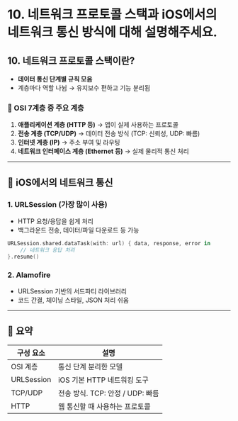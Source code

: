 #  10. 네트워크 프로토콜 스택과 iOS에서의 네트워크 통신 방식에 대해 설명해주세요.

## 10. **네트워크 프로토콜 스택이란?**

* **데이터 통신 단계별 규칙 모음**
* 계층마다 역할 나뉨 → 유지보수 편하고 기능 분리됨

### 📶 OSI 7계층 중 주요 계층

1. **애플리케이션 계층 (HTTP 등)**
   → 앱이 실제 사용하는 프로토콜
2. **전송 계층 (TCP/UDP)**
   → 데이터 전송 방식 (TCP: 신뢰성, UDP: 빠름)
3. **인터넷 계층 (IP)**
   → 주소 부여 및 라우팅
4. **네트워크 인터페이스 계층 (Ethernet 등)**
   → 실제 물리적 통신 처리

---

## 📱 iOS에서의 네트워크 통신

### 1. **URLSession (가장 많이 사용)**

* HTTP 요청/응답을 쉽게 처리
* 백그라운드 전송, 데이터/파일 다운로드 등 가능

```swift
URLSession.shared.dataTask(with: url) { data, response, error in
    // 네트워크 응답 처리
}.resume()
```

### 2. **Alamofire**

* URLSession 기반의 서드파티 라이브러리
* 코드 간결, 체이닝 스타일, JSON 처리 쉬움

---

## 🎯 요약

| 구성 요소      | 설명                       |
| ---------- | ------------------------ |
| OSI 계층     | 통신 단계 분리한 모델             |
| URLSession | iOS 기본 HTTP 네트워킹 도구      |
| TCP/UDP    | 전송 방식. TCP: 안정 / UDP: 빠름 |
| HTTP       | 웹 통신할 때 사용하는 프로토콜        |

